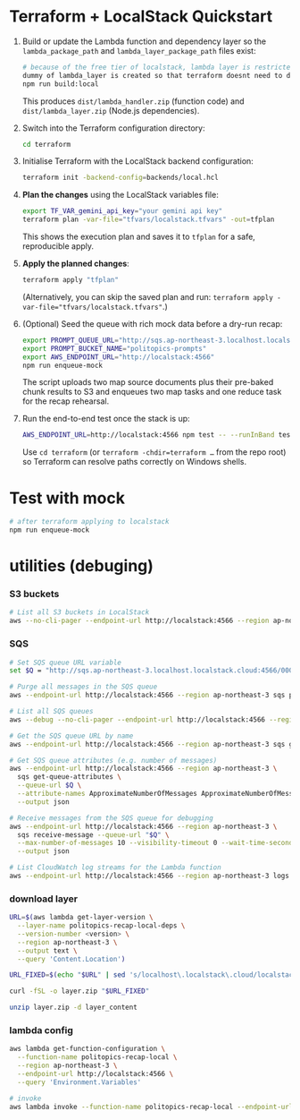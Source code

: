 # Terraform + LocalStack Quickstart

1. Build or update the Lambda function and dependency layer so the `lambda_package_path` and `lambda_layer_package_path` files exist:

   ```bash
   # because of the free tier of localstack, lambda layer is restricted to create so this script copy # node_modules to the same directory of source code (lambda function)
   dummy of lambda_layer is created so that terraform doesnt need to distinguish local and remote.
   npm run build:local
   ```

   This produces `dist/lambda_handler.zip` (function code) and `dist/lambda_layer.zip` (Node.js dependencies).

2. Switch into the Terraform configuration directory:

   ```bash
   cd terraform
   ```

3. Initialise Terraform with the LocalStack backend configuration:

   ```bash
   terraform init -backend-config=backends/local.hcl
   ```

4. **Plan the changes** using the LocalStack variables file:

   ```bash
   export TF_VAR_gemini_api_key="your gemini api key"
   terraform plan -var-file="tfvars/localstack.tfvars" -out=tfplan
   ```

   This shows the execution plan and saves it to `tfplan` for a safe, reproducible apply.

5. **Apply the planned changes**:

   ```bash
   terraform apply "tfplan"
   ```

   (Alternatively, you can skip the saved plan and run:
   `terraform apply -var-file="tfvars/localstack.tfvars"`.)

6. (Optional) Seed the queue with rich mock data before a dry-run recap:

   ```bash
   export PROMPT_QUEUE_URL="http://sqs.ap-northeast-3.localhost.localstack.cloud:4566/000000000000/politopics-recap-queue"
   export PROMPT_BUCKET_NAME="politopics-prompts"
   export AWS_ENDPOINT_URL="http://localstack:4566"
   npm run enqueue-mock
   ```

   The script uploads two map source documents plus their pre-baked chunk results to S3 and enqueues two map tasks and one reduce task for the recap rehearsal.

7. Run the end-to-end test once the stack is up:

   ```bash
   AWS_ENDPOINT_URL=http://localstack:4566 npm test -- --runInBand tests/integration/fullflow.localstack.test.ts
   ```

   Use `cd terraform` (or `terraform -chdir=terraform …` from the repo root) so Terraform can resolve paths correctly on Windows shells.

# Test with mock

```bash
# after terraform applying to localstack
npm run enqueue-mock
```

# utilities (debuging)

### S3 buckets

```bash
# List all S3 buckets in LocalStack
aws --no-cli-pager --endpoint-url http://localstack:4566 --region ap-northeast-3 s3api list-buckets
```

### SQS

```bash
# Set SQS queue URL variable
set $Q = "http://sqs.ap-northeast-3.localhost.localstack.cloud:4566/000000000000/politopics-recap-queue"

# Purge all messages in the SQS queue
aws --endpoint-url http://localstack:4566 --region ap-northeast-3 sqs purge-queue --queue-url "$Q"

# List all SQS queues
aws --debug --no-cli-pager --endpoint-url http://localstack:4566 --region ap-northeast-3 sqs list-queues

# Get the SQS queue URL by name
aws --endpoint-url http://localstack:4566 --region ap-northeast-3 sqs get-queue-url --queue-name politopics-recap-queue

# Get SQS queue attributes (e.g. number of messages)
aws --endpoint-url http://localstack:4566 --region ap-northeast-3 \
  sqs get-queue-attributes \
  --queue-url $Q \
  --attribute-names ApproximateNumberOfMessages ApproximateNumberOfMessagesNotVisible \
  --output json

# Receive messages from the SQS queue for debugging
aws --endpoint-url http://localstack:4566 --region ap-northeast-3 \
  sqs receive-message --queue-url "$Q" \
  --max-number-of-messages 10 --visibility-timeout 0 --wait-time-seconds 3 \
  --output json

# List CloudWatch log streams for the Lambda function
aws --endpoint-url http://localstack:4566 --region ap-northeast-3 logs describe-log-streams --log-group-name "/aws/lambda/politopics-recap-local"
```

### download layer

```bash
URL=$(aws lambda get-layer-version \
  --layer-name politopics-recap-local-deps \
  --version-number <version> \
  --region ap-northeast-3 \
  --output text \
  --query 'Content.Location')

URL_FIXED=$(echo "$URL" | sed 's/localhost\.localstack\.cloud/localstack/')

curl -fSL -o layer.zip "$URL_FIXED"

unzip layer.zip -d layer_content
```

### lambda config

```bash
aws lambda get-function-configuration \
  --function-name politopics-recap-local \
  --region ap-northeast-3 \
  --endpoint-url http://localstack:4566 \
  --query 'Environment.Variables'

# invoke
aws lambda invoke --function-name politopics-recap-local --endpoint-url http://localstack:4566 --region ap-northeast-3 out.json
```
